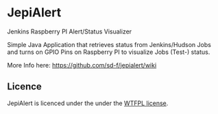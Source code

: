 # JepiAlert
Jenkins Raspberry PI Alert/Status Visualizer

Simple Java Application that retrieves status from Jenkins/Hudson Jobs and turns on GPIO Pins on Raspberry PI to visualize Jobs (Test-) status.

More Info here: https://github.com/sd-f/jepialert/wiki

## Licence
JepiAlert is licenced under the under the [WTFPL license](http://www.wtfpl.net/).
